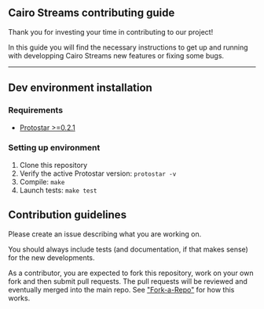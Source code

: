 ## Cairo Streams contributing guide

Thank you for investing your time in contributing to our project!

In this guide you will find the necessary instructions to get up and running with developping Cairo Streams new features or fixing some bugs.

---

## Dev environment installation

### Requirements

- [Protostar >=0.2.1](https://docs.swmansion.com/protostar/docs/tutorials/installation)

### Setting up environment

1. Clone this repository
2. Verify the active Protostar version: `protostar -v`
3. Compile: `make`
4. Launch tests: `make test`

## Contribution guidelines

Please create an issue describing what you are working on.

You should always include tests (and documentation, if that makes sense) for the new developments.

As a contributor, you are expected to fork this repository, work on your own fork and then submit pull requests. The pull requests will be reviewed and eventually merged into the main repo. See ["Fork-a-Repo"](https://help.github.com/articles/fork-a-repo/) for how this works.
